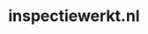 ---
layout: post
title:  "inspectiewerkt.nl"
internal_url:  "/dutchgov/inspectiewerkt.nl.html"
categories: dutchgov
---